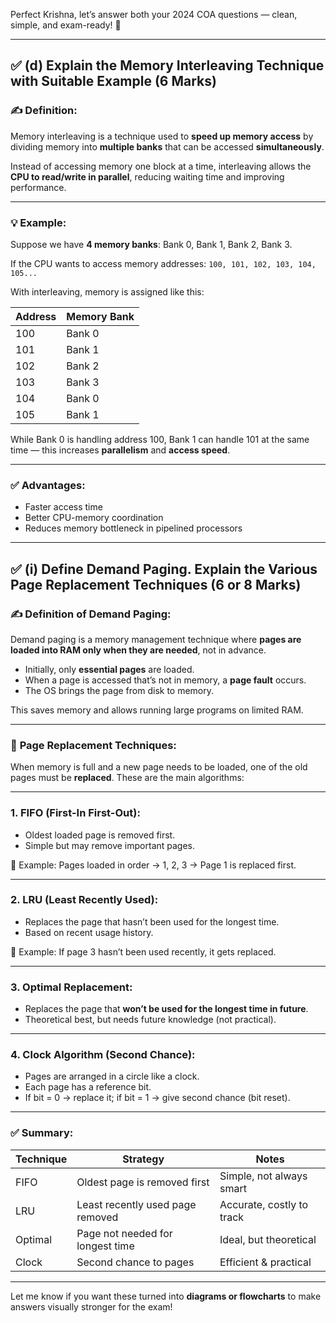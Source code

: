 Perfect Krishna, let’s answer both your 2024 COA questions — clean, simple, and exam-ready! 💪

---

## ✅ **(d) Explain the Memory Interleaving Technique with Suitable Example** (6 Marks)

### ✍️ Definition:

Memory interleaving is a technique used to **speed up memory access** by dividing memory into **multiple banks** that can be accessed **simultaneously**.

Instead of accessing memory one block at a time, interleaving allows the **CPU to read/write in parallel**, reducing waiting time and improving performance.

---

### 💡 Example:

Suppose we have **4 memory banks**: Bank 0, Bank 1, Bank 2, Bank 3.

If the CPU wants to access memory addresses:
`100, 101, 102, 103, 104, 105...`

With interleaving, memory is assigned like this:

| Address | Memory Bank |
| ------- | ----------- |
| 100     | Bank 0      |
| 101     | Bank 1      |
| 102     | Bank 2      |
| 103     | Bank 3      |
| 104     | Bank 0      |
| 105     | Bank 1      |

While Bank 0 is handling address 100, Bank 1 can handle 101 at the same time — this increases **parallelism** and **access speed**.

---

### ✅ Advantages:

* Faster access time
* Better CPU-memory coordination
* Reduces memory bottleneck in pipelined processors

---

## ✅ **(i) Define Demand Paging. Explain the Various Page Replacement Techniques** (6 or 8 Marks)

### ✍️ Definition of Demand Paging:

Demand paging is a memory management technique where **pages are loaded into RAM only when they are needed**, not in advance.

* Initially, only **essential pages** are loaded.
* When a page is accessed that’s not in memory, a **page fault** occurs.
* The OS brings the page from disk to memory.

This saves memory and allows running large programs on limited RAM.

---

### 📌 **Page Replacement Techniques:**

When memory is full and a new page needs to be loaded, one of the old pages must be **replaced**. These are the main algorithms:

---

### 1. **FIFO (First-In First-Out):**

* Oldest loaded page is removed first.
* Simple but may remove important pages.

🔁 Example: Pages loaded in order → 1, 2, 3 → Page 1 is replaced first.

---

### 2. **LRU (Least Recently Used):**

* Replaces the page that hasn’t been used for the longest time.
* Based on recent usage history.

🔁 Example: If page 3 hasn’t been used recently, it gets replaced.

---

### 3. **Optimal Replacement:**

* Replaces the page that **won’t be used for the longest time in future**.
* Theoretical best, but needs future knowledge (not practical).

---

### 4. **Clock Algorithm (Second Chance):**

* Pages are arranged in a circle like a clock.
* Each page has a reference bit.
* If bit = 0 → replace it; if bit = 1 → give second chance (bit reset).

---

### ✅ Summary:

| Technique | Strategy                         | Notes                     |
| --------- | -------------------------------- | ------------------------- |
| FIFO      | Oldest page is removed first     | Simple, not always smart  |
| LRU       | Least recently used page removed | Accurate, costly to track |
| Optimal   | Page not needed for longest time | Ideal, but theoretical    |
| Clock     | Second chance to pages           | Efficient & practical     |

---

Let me know if you want these turned into **diagrams or flowcharts** to make answers visually stronger for the exam!
